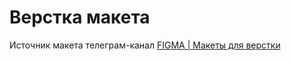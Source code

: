 # Верстка макета
Источник макета телеграм-канал [FIGMA | Макеты для верстки](https://t.me/c/1148704859/46)